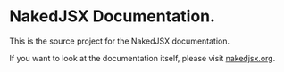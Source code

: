 # NakedJSX Documentation.

This is the source project for the NakedJSX documentation.

If you want to look at the documentation itself, please visit [nakedjsx.org](https://nakedjsx.org).
